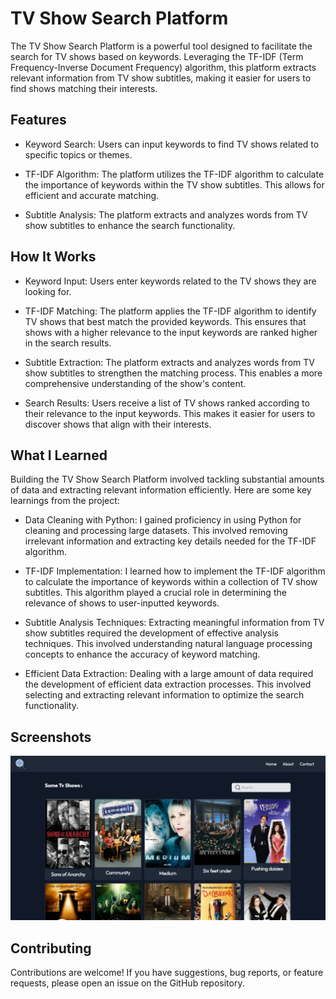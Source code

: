 # TV Show Search Platform
The TV Show Search Platform is a powerful tool designed to facilitate the search for TV shows based on keywords. Leveraging the TF-IDF (Term Frequency-Inverse Document Frequency) algorithm, this platform extracts relevant information from TV show subtitles, making it easier for users to find shows matching their interests.

## Features
- Keyword Search: Users can input keywords to find TV shows related to specific topics or themes.

- TF-IDF Algorithm: The platform utilizes the TF-IDF algorithm to calculate the importance of keywords within the TV show subtitles. This allows for efficient and accurate matching.

- Subtitle Analysis: The platform extracts and analyzes words from TV show subtitles to enhance the search functionality.

## How It Works
- Keyword Input: Users enter keywords related to the TV shows they are looking for.

- TF-IDF Matching: The platform applies the TF-IDF algorithm to identify TV shows that best match the provided keywords. This ensures that shows with a higher relevance to the input keywords are ranked higher in the search results.

- Subtitle Extraction: The platform extracts and analyzes words from TV show subtitles to strengthen the matching process. This enables a more comprehensive understanding of the show's content.

- Search Results: Users receive a list of TV shows ranked according to their relevance to the input keywords. This makes it easier for users to discover shows that align with their interests.

## What I Learned
Building the TV Show Search Platform involved tackling substantial amounts of data and extracting relevant information efficiently. Here are some key learnings from the project:

- Data Cleaning with Python: I gained proficiency in using Python for cleaning and processing large datasets. This involved removing irrelevant information and extracting key details needed for the TF-IDF algorithm.

- TF-IDF Implementation: I learned how to implement the TF-IDF algorithm to calculate the importance of keywords within a collection of TV show subtitles. This algorithm played a crucial role in determining the relevance of shows to user-inputted keywords.

- Subtitle Analysis Techniques: Extracting meaningful information from TV show subtitles required the development of effective analysis techniques. This involved understanding natural language processing concepts to enhance the accuracy of keyword matching.

- Efficient Data Extraction: Dealing with a large amount of data required the development of efficient data extraction processes. This involved selecting and extracting relevant information to optimize the search functionality.
## Screenshots 
![Home Page](https://github.com/sabuuuu/tvshows-frontend/blob/main/home.png)



## Contributing
Contributions are welcome! If you have suggestions, bug reports, or feature requests, please open an issue on the GitHub repository.
